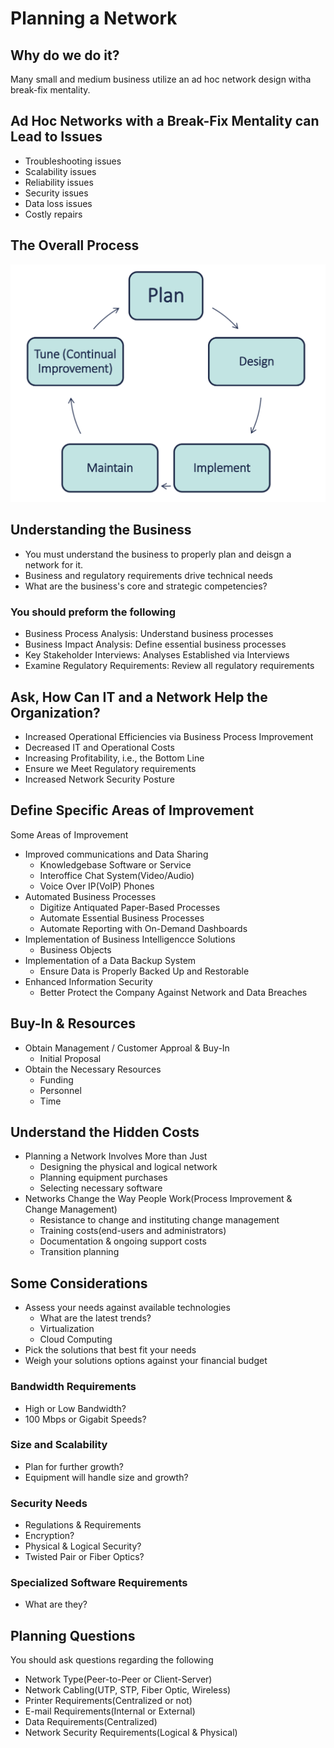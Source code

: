 # Planning a Network

## Why do we do it?

Many small and medium business utilize an ad hoc network design witha break-fix mentality.

## Ad Hoc Networks with a Break-Fix Mentality can Lead to Issues

- Troubleshooting issues
- Scalability issues
- Reliability issues
- Security issues
- Data loss issues
- Costly repairs

## The Overall Process

![The Overall Process Image](The-Overall-Process.png)

## Understanding the Business

- You must understand the business to properly plan and deisgn a network for it.
- Business and regulatory requirements drive technical needs
- What are the business's core and strategic competencies?

### You should preform the following

- Business Process Analysis: Understand business processes
- Business Impact Analysis: Define essential business processes
- Key Stakeholder Interviews: Analyses Established via Interviews
- Examine Regulatory Requirements: Review all regulatory requirements

## Ask, How Can IT and a Network Help the Organization?

- Increased Operational Efficiencies via Business Process Improvement
- Decreased IT and Operational Costs
- Increasing Profitability, i.e., the Bottom Line
- Ensure we Meet Regulatory requirements
- Increased Network Security Posture

## Define Specific Areas of Improvement

Some Areas of Improvement

- Improved communications and Data Sharing
  - Knowledgebase Software or Service
  - Interoffice Chat System(Video/Audio)
  - Voice Over IP(VoIP) Phones
- Automated Business Processes
  - Digitize Antiquated Paper-Based Processes
  - Automate Essential Business Processes
  - Automate Reporting with On-Demand Dashboards
- Implementation of Business Intelligencce Solutions
  - Business Objects
- Implementation of a Data Backup System
  - Ensure Data is Properly Backed Up and Restorable
- Enhanced Information Security
  - Better Protect the Company Against Network and Data Breaches

## Buy-In & Resources

- Obtain Management / Customer Approal & Buy-In
  - Initial Proposal
- Obtain the Necessary Resources
  - Funding
  - Personnel
  - Time

## Understand the Hidden Costs

- Planning a Network Involves More than Just
  - Designing the physical and logical network
  - Planning equipment purchases
  - Selecting necessary software
- Networks Change the Way People Work(Process Improvement & Change Management)
  - Resistance to change and instituting change management
  - Training costs(end-users and administrators)
  - Documentation & ongoing support costs
  - Transition planning

## Some Considerations

- Assess your needs against available technologies
  - What are the latest trends?
  - Virtualization
  - Cloud Computing
- Pick the solutions that best fit your needs
- Weigh your solutions options against your financial budget

### Bandwidth Requirements

- High or Low Bandwidth?
- 100 Mbps or Gigabit Speeds?

### Size and Scalability

- Plan for further growth?
- Equipment will handle size and growth?

### Security Needs

- Regulations & Requirements
- Encryption?
- Physical & Logical Security?
- Twisted Pair or Fiber Optics?

### Specialized Software Requirements

- What are they?

## Planning Questions

You should ask questions regarding the following

- Network Type(Peer-to-Peer or Client-Server)
- Network Cabling(UTP, STP, Fiber Optic, Wireless)
- Printer Requirements(Centralized or not)
- E-mail Requirements(Internal or External)
- Data Requirements(Centralized)
- Network Security Requirements(Logical & Physical)
